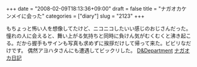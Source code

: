 +++
date = "2008-02-09T18:13:36+09:00"
draft = false
title = "ナガオカケンメイに会った"
categories = ["diary"]
slug = "2123"
+++

もちょっと怖い人を想像してたけど、ニコニコしたいい感じのおじさんだった。憧れの人に会えると、舞い上がる気持ちと同時に負けん気がむくむくと沸き起こる。だから握手もサインも写真も求めずに挨拶だけして帰って来た。ビビリなだけです。
偶然アヨハタさんにも遭遇してビックリした。
<a href="http://www.d-department.jp/" target="_blank">D&Department</a>
<a href="http://web.d-department.jp/blog/" target="_blank">ナガオカ日記</a>
